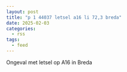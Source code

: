```yaml
---
layout: post
title: "p 1 44037 letsel a16 li 72,3 breda"
date: 2025-02-03
categories: 
  - rss
tags: 
  - feed
---
```


Ongeval met letsel op A16 in Breda

